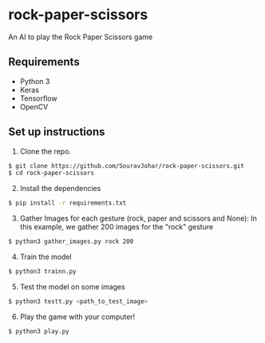 # rock-paper-scissors
An AI to play the Rock Paper Scissors game

## Requirements
- Python 3
- Keras
- Tensorflow
- OpenCV

## Set up instructions
1. Clone the repo.
```sh
$ git clone https://github.com/SouravJohar/rock-paper-scissors.git
$ cd rock-paper-scissors
```

2. Install the dependencies
```sh
$ pip install -r requirements.txt
```

3. Gather Images for each gesture (rock, paper and scissors and None):
In this example, we gather 200 images for the "rock" gesture
```sh
$ python3 gather_images.py rock 200
```

4. Train the model
```sh
$ python3 trainn.py
```

5. Test the model on some images
```sh
$ python3 testt.py <path_to_test_image>
```

6. Play the game with your computer!
```sh
$ python3 play.py
```
